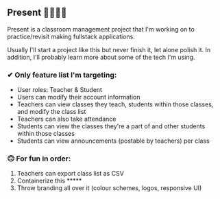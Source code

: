 ## Present 🙋‍♀️🙋‍♂️

Present is a classroom management project that I'm working on to practice/revisit making fullstack applications. 

Usually I'll start a project like this but never finish it, let alone polish it. In addition, I'll probably learn more about some of the tech I'm using.

### ✔ Only feature list I'm targeting:
- User roles: Teacher & Student
- Users can modify their account information
- Teachers can view classes they teach, students within those classes, and modify the class list
- Teachers can also take attendance
- Students can view the classes they're a part of and other students within those classes
- Students can view announcements (postable by teachers) per class

### 🙃 For fun in order:
1. Teachers can export class list as CSV
2. Containerize this *****
3. Throw branding all over it (colour schemes, logos, responsive UI)
